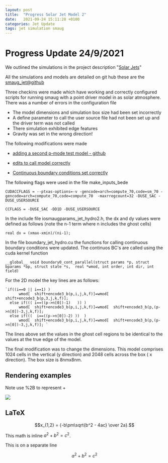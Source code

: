 ```yaml
---
layout: post
title:  "Progress Solar Jet Model 2"
date:   2021-09-24 15:11:28 +0100
categories: Jet Update
tags: jet simulation smaug
---
```

# Progress Update 24/9/2021

We outlined the simulations in the project description "[Solar Jets](http://mikeg64.github.io/projects/2021-07-30-Solar-jet-bede.html)"

All the simulations and models are detailed on git hub these are the 
[smaug_jet@github](https://github.com/mikeg64/smaug_jet)


Three checkins were made which have working and correctly configured scripts for running smaug with a point driver model in as solar atmosphere. There was a number of errors in the configuration file

* The model dimensions and simulation box size had been set incorrectly
* A define parameter to call the user source file had not been set up and the driver term was not called
* There simulation exhibited edge features
* Gravity was set in the wrong direction!

The following modifications were made

* [adding a second p-mode test model - github ](https://github.com/mikeg64/smaug_jet/commit/298768ec748a1efb0ab417ae0720a57ab200fd26)

* [edits to call model correctly](https://github.com/mikeg64/smaug_jet/commit/298768ec748a1efb0ab417ae0720a57ab200fd26)
* [Continuous boundary conditions set correctly ](https://github.com/mikeg64/smaug_jet/commit/ec3b071c4f79ecef4012fe4d052d5701982e4ddc)

The following flags were used in the file make_inputs_bede

`CUDACCFLAGS = --ptxas-options=-v -gencode=arch=compute_70,code=sm_70 -gencode=arch=compute_70,code=compute_70  -maxrregcount=32 -DUSE_SAC -DUSE_USERSOURCE`

`CCFLAGS = -DUSE_SAC -DD1D -DUSE_USERSOURCE`

In the include file iosmaugparams_jet_hydro2.h, the dx and dy values were defined as follows (note the n-1 term where n includes the ghost cells)

`real dx = (xmax-xmin)/(ni-1);`

In the file boundary_jet_hydro.cu the functions for calling continuous boundary conditions were updated. The continuos BC's are called using the cuda kernel function 

`__global__ void boundary0_cont_parallel(struct params *p, struct bparams *bp, struct state *s,  real *wmod, int order, int dir, int field)`

For the 2D model the key lines are as follows:

    `if((i==0 || i==1) )              
          wmod[  shift+encode3_b(p,i,j,k,f)]=wmod[  shift+encode3_b(p,3,j,k,f)];             
      else if((( i==((p->n[0])-1)   )) )               
          wmod[  shift+encode3_b(p,i,j,k,f)]=wmod[  shift+encode3_b(p,(p->n[0])-3,j,k,f)];
      else if(((  i==((p->n[0])-2) ))  )               
          wmod[  shift+encode3_b(p,i,j,k,f)]=wmod[  shift+encode3_b(p,(p->n[0])-3,j,k,f)]; `

The lines above set the values in the ghost cell regions to be identical to the values at the true edge of the model.

The final modification was to change the dimensions. This model comprises 1024 cells in the vertical (y direction) and 2048 cells across the box ( x direction). The box size is 8nmx8nm.

## Rendering examples

Note use %2B to represent +

<img src="https://render.githubusercontent.com/render/math?math=e^{i %2B\pi} =x%2B1">

## LaTeX
$$x_{1,2} = {-b\pm\sqrt{b^2 - 4ac} \over 2a}.$$


This math is inline $`a^2+b^2=c^2`$.

This is on a separate line

```math
a^2+b^2=c^2
```

[jekyll-docs]: https://jekyllrb.com/docs/home
[jekyll-gh]:   https://github.com/jekyll/jekyll
[jekyll-talk]: https://talk.jekyllrb.com/
